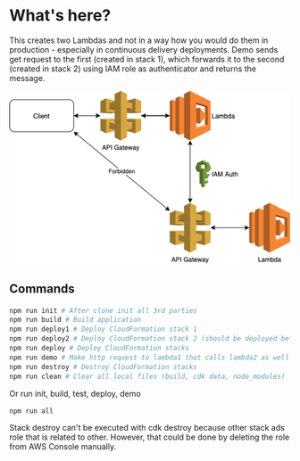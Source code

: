 # What's here?

This creates two Lambdas and not in a way how you would do them in production - especially in continuous delivery deployments. Demo sends get request to the first (created in stack 1), which forwards it to the second (created in stack 2) using IAM role as authenticator and returns the message.

![plot](../sketches/iam-lambda.png)

## Commands

```bash
npm run init # After clone init all 3rd parties
npm run build # Build application
npm run deploy1 # Deploy CloudFormation stack 1
npm run deploy2 # Deploy CloudFormation stack 2 (should be deployed before 1)
npm run deploy # Deploy CloudFormation stacks
npm run demo # Make http request to lambda1 that calls lambda2 as well as directly to lambda2. The second request will fail because missing auth.
npm run destroy # Destroy CloudFormation stacks
npm run clean # Clear all local files (build, cdk data, node_modules)
```

Or run init, build, test, deploy, demo

```bash
npm run all
```

Stack destroy can't be executed with cdk destroy because other stack ads role that is related to other. However, that could be done by deleting the role from AWS Console manually.
